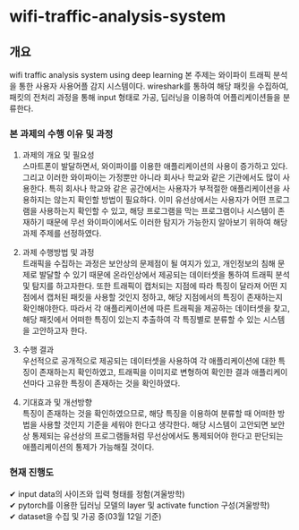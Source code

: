 # wifi-traffic-analysis-system

## 개요
wifi traffic analysis system using deep learning 
본 주제는 와이파이 트래픽 분석을 통한 사용자 사용어플 감지 시스템이다. wireshark를 통하여 해당 패킷을 수집하여, 패킷의 전처리 과정을 통해 input 형태로 가공, 딥러닝을 이용하여 어플리케이션들을 분류한다. 

### 본 과제의 수행 이유 및 과정
1. 과제의 개요 및 필요성\
스마트폰이 발달하면서, 와이파이를 이용한 애플리케이션의 사용이 증가하고 있다. 그리고 이러한 와이파이는 가정뿐만 아니라 회사나 학교와 같은 기관에서도 많이 사용한다. 특히 회사나 학교와 같은 공간에서는 사용자가 부적절한 애플리케이션을 사용하지는 않는지 확인할 방법이 필요하다. 이미 유선상에서는 사용자가 어떤 프로그램을 사용하는지 확인할 수 있고, 해당 프로그램을 막는 프로그램이나 시스템이 존재하기 때문에 무선 와이파이에서도 이러한 탐지가 가능한지 알아보기 위하여 해당 과제 주제를 선정하였다. 

2. 과제 수행방법 및 과정\
트래픽을 수집하는 과정은 보안상의 문제점이 될 여지가 있고, 개인정보의 침해 문제로 발달할 수 있기 때문에 온라인상에서 제공되는 데이터셋을 통하여 트래픽 분석 및 탐지를 하고자한다. 또한 트래픽이 캡처되는 지점에 따라 특징이 달라져 어떤 지점에서 캡처된 패킷을 사용할 것인지 정하고, 해당 지점에서의 특징이 존재하는지 확인해야한다. 따라서 각 애플리케이션에 따른 트래픽을 제공하는 데이터셋을 찾고, 해당 패킷에서 어떠한 특징이 있는지 추출하여 각 특징별로 분류할 수 있는 시스템을 고안하고자 한다. 

3. 수행 결과\
우선적으로 공개적으로 제공되는 데이터셋을 사용하여 각 애플리케이션에 대한 특징이 존재하는지 확인하였고, 트래픽을 이미지로 변형하여 확인한 결과 애플리케이션마다 고유한 특징이 존재하는 것을 확인하였다. 

4. 기대효과 및 개선방향\
특징이 존재하는 것을 확인하였으므로, 해당 특징을 이용하여 분류할 때 어떠한 방법을 사용할 것인지 기준을 세워야 한다고 생각한다. 해당 시스템이 고안되면 보안상 통제되는 유선상의 프로그램들처럼 무선상에서도 통제되어야 한다고 판단되는 애플리케이션의 통제가 가능해질 것이다. 

### 현재 진행도
✔ input data의 사이즈와 입력 형태를 정함(겨울방학)\
✔ pytorch를 이용한 딥러닝 모델의 layer 및 activate function 구성(겨울방학)\
✔ dataset을 수집 및 가공 중(03월 12일 기준)
